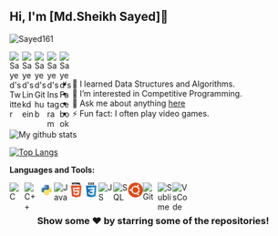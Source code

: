 ## Hi, I'm [Md.Sheikh Sayed]👋

<p align="left"> <img src="https://komarev.com/ghpvc/?username=mr-sohel&label=Views&color=blue&style=plastic" alt="Sayed161" /> </p>
<a href="https://twitter.com/Oreo_shaake">
  <img align="left" alt="Sayed's Twitter" width="22px" src="https://cdn-icons-png.flaticon.com/512/733/733579.png" />
</a>
<a href="https://www.linkedin.com/in/sayed-sayed-96077014a/">
  <img align="left" alt="Sayed's Linkdein" width="22px" src="https://cdn-icons-png.flaticon.com/512/3536/3536505.png" />
</a>
<a href="https://github.com/Sayed161">
  <img align="left" alt="Sayed's Github" width="22px" src="https://cdn-icons-png.flaticon.com/512/270/270798.png" />
</a>
<a href="https://www.instagram.com/oreo_shaake_/">
  <img align="left" alt="Sayed's Instagram" width="22px" src="https://cdn-icons-png.flaticon.com/512/2111/2111463.png" />
</a>
<a href="https://www.facebook.com/sheikh.sayed.146">
  <img align="left" alt="Sayed's Facebook" width="22px" src="https://cdn-icons-png.flaticon.com/512/5968/5968764.png" />
</a>
<br/>
<br/>

- 🌱 I learned Data Structures and Algorithms.
- 🤔 I’m interested in Competitive Programming.
- 💬 Ask me about anything [here]((https://www.linkedin.com/in/sayed-sayed-96077014a/))
- ⚡ Fun fact: I often play video games.


![My github stats](https://github-readme-stats.vercel.app/api?username=sayed161&show_icons=true&hide=contribs,prs&theme=transparent)

[![Top Langs](https://github-readme-stats.vercel.app/api/top-langs/?username=sayed161&layout=compact&theme=transparent)](https://github.com/anuraghazra/github-readme-stats)

**Languages and Tools:**

<img align="left" alt="C" width="26px" src="https://cdn-icons-png.flaticon.com/512/3097/3097008.png"/>
<img align="left" alt="C++" width="26px" src="https://cdn-icons-png.flaticon.com/512/6132/6132222.png"/>
<img align="left" alt="Python" width="26px" src="https://raw.githubusercontent.com/github/explore/80688e429a7d4ef2fca1e82350fe8e3517d3494d/topics/python/python.png"/>
<img align="left" alt="Java" width="26px" src="https://cdn-icons-png.flaticon.com/512/226/226777.png"/>
<img align="left" alt="HTML5" width="26px" src="https://raw.githubusercontent.com/github/explore/80688e429a7d4ef2fca1e82350fe8e3517d3494d/topics/html/html.png"/>
<img align="left" alt="CSS3" width="26px" src="https://raw.githubusercontent.com/github/explore/80688e429a7d4ef2fca1e82350fe8e3517d3494d/topics/css/css.png" />

<img align="left" alt="JS" width="26px" src="https://cdn-icons-png.flaticon.com/512/4726/4726005.png"/>
<img align="left" alt="SQL" width="26px" src="https://cdn-icons-png.flaticon.com/512/4492/4492311.png"/>
<img align="left" alt="Ubuntu" width="26px" src="https://raw.githubusercontent.com/github/explore/80688e429a7d4ef2fca1e82350fe8e3517d3494d/topics/ubuntu/ubuntu.png"/>
<img align="left" alt="Git" width="26px" src="https://cdn-icons-png.flaticon.com/512/4494/4494748.png"/>
<img align="left" alt="Sublime" width="26px" src="https://www.sublimehq.com/images/sublime_text.png"/>
<img align="left" alt="VsCode" width="26px" src="https://upload.wikimedia.org/wikipedia/commons/9/9a/Visual_Studio_Code_1.35_icon.svg"/>
<br/>
<br/>

<div align="center">
  
### Show some ❤️ by starring some of the repositories!

</div>
